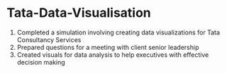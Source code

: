 # Tata-Data-Visualisation

1. Completed a simulation involving creating data visualizations for Tata Consultancy Services
2. Prepared questions for a meeting with client senior leadership
3. Created visuals for data analysis to help executives with effective decision making
